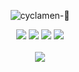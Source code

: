 <div align="center">
    
<a><img src="https://readme-typing-svg.herokuapp.com?font=Playball&size=28&pause=1000&background=F0CFD4&center=true&vCenter=true&random=false&width=500&height=50&lines=i-wish-it-was-midnight-all-the-time" alt="cyclamen-🌺" /></a>
    
[![](https://img.shields.io/badge/linkedin-0a66c2)](http://linkedin.com/in/alfarezyyd)
[![](https://img.shields.io/badge/gitlab-red)](https://gitlab.com/alfarezyyd)
[![](https://img.shields.io/badge/youtube-FF0000)](https://www.youtube.com/@alfarezyyd)
[![](https://img.shields.io/badge/instagram-E4405F)](https://www.instagram.com/alfarezyyyd)
<br><br>
![](https://komarev.com/ghpvc/?username=alfarezyyd&color=ff69b4&label=profile+view&abbreviated=true)
</div>

